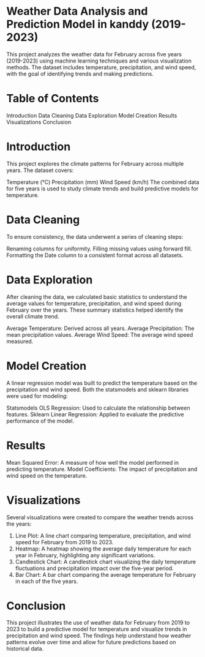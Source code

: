 
# Weather Data Analysis and Prediction Model in kanddy (2019-2023) #

This project analyzes the weather data for February across five years (2019-2023) using machine learning techniques and various visualization methods. The dataset includes temperature, precipitation, and wind speed, with the goal of identifying trends and making predictions.

# Table of Contents #

Introduction
Data Cleaning
Data Exploration
Model Creation
Results
Visualizations
Conclusion


# Introduction #
This project explores the climate patterns for February across multiple years. The dataset covers:

Temperature (°C)
Precipitation (mm)
Wind Speed (km/h)
The combined data for five years is used to study climate trends and build predictive models for temperature.

# Data Cleaning
To ensure consistency, the data underwent a series of cleaning steps:

Renaming columns for uniformity.
Filling missing values using forward fill.
Formatting the Date column to a consistent format across all datasets.

# Data Exploration
After cleaning the data, we calculated basic statistics to understand the average values for temperature, precipitation, and wind speed during February over the years. These summary statistics helped identify the overall climate trend.

Average Temperature: Derived across all years.
Average Precipitation: The mean precipitation values.
Average Wind Speed: The average wind speed measured.

# Model Creation
A linear regression model was built to predict the temperature based on the precipitation and wind speed. Both the statsmodels and sklearn libraries were used for modeling:

Statsmodels OLS Regression: Used to calculate the relationship between features.
Sklearn Linear Regression: Applied to evaluate the predictive performance of the model.

# Results
Mean Squared Error: A measure of how well the model performed in predicting temperature.
Model Coefficients: The impact of precipitation and wind speed on the temperature.

# Visualizations
Several visualizations were created to compare the weather trends across the years:

1. Line Plot:
A line chart comparing temperature, precipitation, and wind speed for February from 2019 to 2023.
2. Heatmap:
A heatmap showing the average daily temperature for each year in February, highlighting any significant variations.
3. Candlestick Chart:
A candlestick chart visualizing the daily temperature fluctuations and precipitation impact over the five-year period.
4. Bar Chart:
A bar chart comparing the average temperature for February in each of the five years.

# Conclusion
This project illustrates the use of weather data for February from 2019 to 2023 to build a predictive model for temperature and visualize trends in precipitation and wind speed. The findings help understand how weather patterns evolve over time and allow for future predictions based on historical data.
